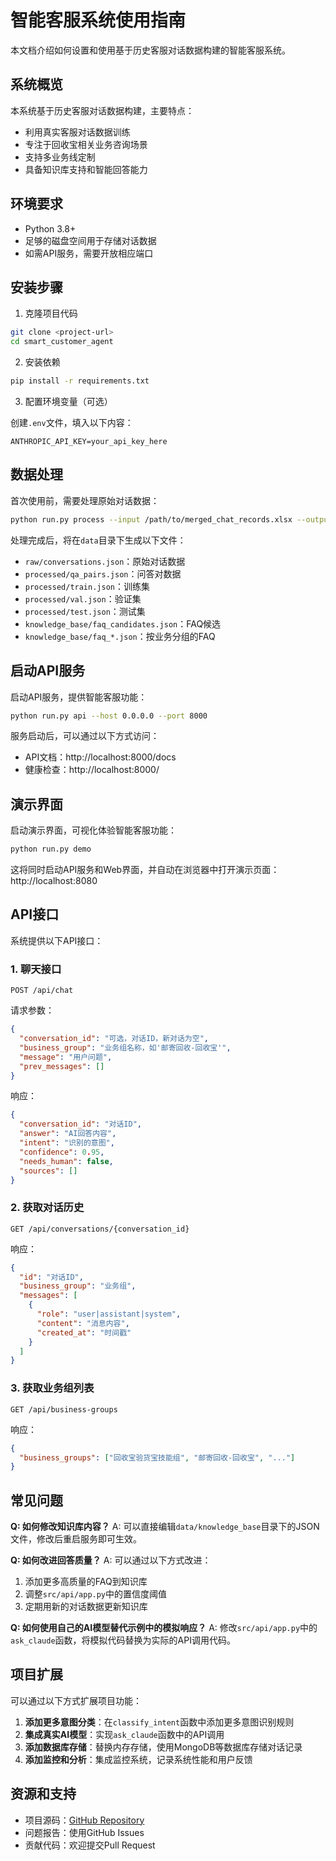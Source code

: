 # 智能客服系统使用指南

本文档介绍如何设置和使用基于历史客服对话数据构建的智能客服系统。

## 系统概览

本系统基于历史客服对话数据构建，主要特点：
- 利用真实客服对话数据训练
- 专注于回收宝相关业务咨询场景
- 支持多业务线定制
- 具备知识库支持和智能回答能力

## 环境要求

- Python 3.8+
- 足够的磁盘空间用于存储对话数据
- 如需API服务，需要开放相应端口

## 安装步骤

1. 克隆项目代码

```bash
git clone <project-url>
cd smart_customer_agent
```

2. 安装依赖

```bash
pip install -r requirements.txt
```

3. 配置环境变量（可选）

创建`.env`文件，填入以下内容：

```
ANTHROPIC_API_KEY=your_api_key_here
```

## 数据处理

首次使用前，需要处理原始对话数据：

```bash
python run.py process --input /path/to/merged_chat_records.xlsx --output data
```

处理完成后，将在`data`目录下生成以下文件：

- `raw/conversations.json`：原始对话数据
- `processed/qa_pairs.json`：问答对数据
- `processed/train.json`：训练集
- `processed/val.json`：验证集
- `processed/test.json`：测试集
- `knowledge_base/faq_candidates.json`：FAQ候选
- `knowledge_base/faq_*.json`：按业务分组的FAQ

## 启动API服务

启动API服务，提供智能客服功能：

```bash
python run.py api --host 0.0.0.0 --port 8000
```

服务启动后，可以通过以下方式访问：

- API文档：http://localhost:8000/docs
- 健康检查：http://localhost:8000/

## 演示界面

启动演示界面，可视化体验智能客服功能：

```bash
python run.py demo
```

这将同时启动API服务和Web界面，并自动在浏览器中打开演示页面：http://localhost:8080

## API接口

系统提供以下API接口：

### 1. 聊天接口

```
POST /api/chat
```

请求参数：
```json
{
  "conversation_id": "可选，对话ID，新对话为空",
  "business_group": "业务组名称，如'邮寄回收-回收宝'",
  "message": "用户问题",
  "prev_messages": []
}
```

响应：
```json
{
  "conversation_id": "对话ID",
  "answer": "AI回答内容",
  "intent": "识别的意图",
  "confidence": 0.95,
  "needs_human": false,
  "sources": []
}
```

### 2. 获取对话历史

```
GET /api/conversations/{conversation_id}
```

响应：
```json
{
  "id": "对话ID",
  "business_group": "业务组",
  "messages": [
    {
      "role": "user|assistant|system",
      "content": "消息内容",
      "created_at": "时间戳"
    }
  ]
}
```

### 3. 获取业务组列表

```
GET /api/business-groups
```

响应：
```json
{
  "business_groups": ["回收宝验货宝技能组", "邮寄回收-回收宝", "..."]
}
```

## 常见问题

**Q: 如何修改知识库内容？**
A: 可以直接编辑`data/knowledge_base`目录下的JSON文件，修改后重启服务即可生效。

**Q: 如何改进回答质量？**
A: 可以通过以下方式改进：
1. 添加更多高质量的FAQ到知识库
2. 调整`src/api/app.py`中的置信度阈值
3. 定期用新的对话数据更新知识库

**Q: 如何使用自己的AI模型替代示例中的模拟响应？**
A: 修改`src/api/app.py`中的`ask_claude`函数，将模拟代码替换为实际的API调用代码。

## 项目扩展

可以通过以下方式扩展项目功能：

1. **添加更多意图分类**：在`classify_intent`函数中添加更多意图识别规则
2. **集成真实AI模型**：实现`ask_claude`函数中的API调用
3. **添加数据库存储**：替换内存存储，使用MongoDB等数据库存储对话记录
4. **添加监控和分析**：集成监控系统，记录系统性能和用户反馈

## 资源和支持

- 项目源码：[GitHub Repository](https://github.com/your-username/smart_customer_agent)
- 问题报告：使用GitHub Issues
- 贡献代码：欢迎提交Pull Request 